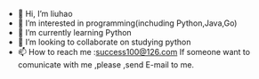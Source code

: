 - 👋 Hi, I’m liuhao
- 👀 I’m interested in programming(inchuding Python,Java,Go)
- 🌱 I’m currently learning Python
- 💞️ I’m looking to collaborate on studying python
- 📫 How to reach me :success100@126.com
If someone want to comunicate with me ,please ,send E-mail to me.
<!---
python2022andy/python2022andy is a ✨ special ✨ repository because its `README.md` (this file) appears on your GitHub profile.
You can click the Preview link to take a look at your changes.
--->
